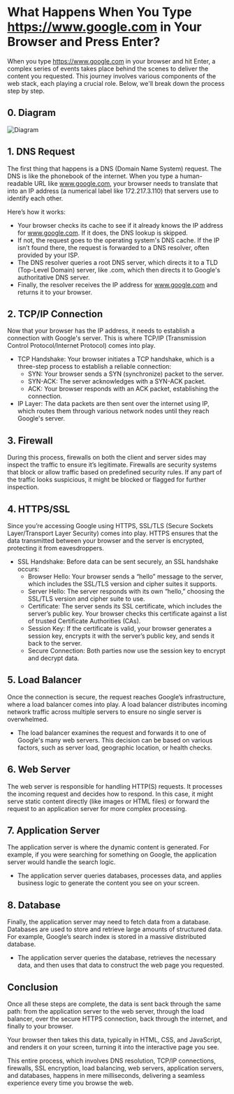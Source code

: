 # What Happens When You Type https://www.google.com in Your Browser and Press Enter?

When you type https://www.google.com in your browser and hit Enter, a complex series of events takes place behind the scenes to deliver the content you requested. This journey involves various components of the web stack, each playing a crucial role. Below, we'll break down the process step by step.

## 0. Diagram
![Diagram](https://github.com/AnthonyCointre/holbertonschool-network/tree/main/what_happens_when_your_type_google_com_in_your_browser_and_press_enter/1-what_happen_when_diagram.jpg)

## 1. DNS Request
The first thing that happens is a DNS (Domain Name System) request. The DNS is like the phonebook of the internet. When you type a human-readable URL like www.google.com, your browser needs to translate that into an IP address (a numerical label like 172.217.3.110) that servers use to identify each other.

Here’s how it works:
- Your browser checks its cache to see if it already knows the IP address for www.google.com. If it does, the DNS lookup is skipped.
- If not, the request goes to the operating system's DNS cache. If the IP isn’t found there, the request is forwarded to a DNS resolver, often provided by your ISP.
- The DNS resolver queries a root DNS server, which directs it to a TLD (Top-Level Domain) server, like .com, which then directs it to Google's authoritative DNS server.
- Finally, the resolver receives the IP address for www.google.com and returns it to your browser.

## 2. TCP/IP Connection
Now that your browser has the IP address, it needs to establish a connection with Google's server. This is where TCP/IP (Transmission Control Protocol/Internet Protocol) comes into play.
- TCP Handshake: Your browser initiates a TCP handshake, which is a three-step process to establish a reliable connection:
    - SYN: Your browser sends a SYN (synchronize) packet to the server.
    - SYN-ACK: The server acknowledges with a SYN-ACK packet.
    - ACK: Your browser responds with an ACK packet, establishing the connection.
- IP Layer: The data packets are then sent over the internet using IP, which routes them through various network nodes until they reach Google's server.

## 3. Firewall
During this process, firewalls on both the client and server sides may inspect the traffic to ensure it’s legitimate. Firewalls are security systems that block or allow traffic based on predefined security rules. If any part of the traffic looks suspicious, it might be blocked or flagged for further inspection.

## 4. HTTPS/SSL
Since you’re accessing Google using HTTPS, SSL/TLS (Secure Sockets Layer/Transport Layer Security) comes into play. HTTPS ensures that the data transmitted between your browser and the server is encrypted, protecting it from eavesdroppers.
- SSL Handshake: Before data can be sent securely, an SSL handshake occurs:
    - Browser Hello: Your browser sends a “hello” message to the server, which includes the SSL/TLS version and cipher suites it supports.
    - Server Hello: The server responds with its own “hello,” choosing the SSL/TLS version and cipher suite to use.
    - Certificate: The server sends its SSL certificate, which includes the server’s public key. Your browser checks this certificate against a list of trusted Certificate Authorities (CAs).
    - Session Key: If the certificate is valid, your browser generates a session key, encrypts it with the server’s public key, and sends it back to the server.
    - Secure Connection: Both parties now use the session key to encrypt and decrypt data.

## 5. Load Balancer
Once the connection is secure, the request reaches Google’s infrastructure, where a load balancer comes into play. A load balancer distributes incoming network traffic across multiple servers to ensure no single server is overwhelmed.
- The load balancer examines the request and forwards it to one of Google's many web servers. This decision can be based on various factors, such as server load, geographic location, or health checks.

## 6. Web Server
The web server is responsible for handling HTTP(S) requests. It processes the incoming request and decides how to respond. In this case, it might serve static content directly (like images or HTML files) or forward the request to an application server for more complex processing.

## 7. Application Server
The application server is where the dynamic content is generated. For example, if you were searching for something on Google, the application server would handle the search logic.
- The application server queries databases, processes data, and applies business logic to generate the content you see on your screen.

## 8. Database
Finally, the application server may need to fetch data from a database. Databases are used to store and retrieve large amounts of structured data. For example, Google’s search index is stored in a massive distributed database.
- The application server queries the database, retrieves the necessary data, and then uses that data to construct the web page you requested.

## Conclusion
Once all these steps are complete, the data is sent back through the same path: from the application server to the web server, through the load balancer, over the secure HTTPS connection, back through the internet, and finally to your browser.

Your browser then takes this data, typically in HTML, CSS, and JavaScript, and renders it on your screen, turning it into the interactive page you see.

This entire process, which involves DNS resolution, TCP/IP connections, firewalls, SSL encryption, load balancing, web servers, application servers, and databases, happens in mere milliseconds, delivering a seamless experience every time you browse the web.
